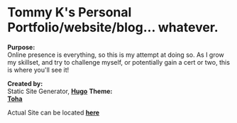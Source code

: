 # Tommy K's Personal Portfolio/website/blog... whatever.

**Purpose:**<br />
Online presence is everything, so this is my attempt at doing so. As I grow my skillset, and try to challenge myself, or potentially gain a cert or two, this is where you'll see it!

**Created by:**<br />
Static Site Generator, **[Hugo](https://gohugo.io)**
**Theme:**<br />
**[Toha](https://github.com/hugo-toha/toha)**

Actual Site can be located **[here](https://iteverything.io)**
